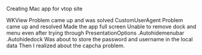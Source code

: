 Creating Mac app for vtop site

WKView Problem came up and was solved
CustomUserAgent Problem came up and resolved
Made the app full screen
Unable to remove dock and menu even after trying through PresentationOptions .Autohidemenubar .Autohidedock
Was about to store the password and username in the local data
Then I realized about the capcha problem.

